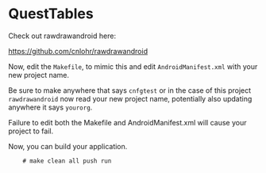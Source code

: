 # QuestTables







Check out rawdrawandroid here:

https://github.com/cnlohr/rawdrawandroid

Now, edit the `Makefile`, to mimic this and edit `AndroidManifest.xml` with your new project name.

Be sure to make anywhere that says `cnfgtest` or in the case of this project `rawdrawandroid` now read your new project name, potentially also updating anywhere it says `yourorg`.

Failure to edit both the Makefile and AndroidManifest.xml will cause your project to fail.

Now, you can build your application.

```
	# make clean all push run
```


